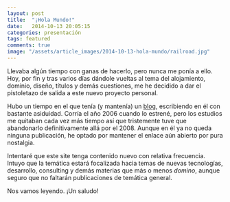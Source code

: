 ```yaml
---
layout: post
title:  "¡Hola Mundo!"
date:   2014-10-13 20:05:15
categories: presentación
tags: featured
comments: true
image: "/assets/article_images/2014-10-13-hola-mundo/railroad.jpg"
---
```


Llevaba algún tiempo con ganas de hacerlo, pero nunca me ponía a ello. Hoy, por fin y tras varios días dándole vueltas al tema del alojamiento, dominio, diseño, títulos y demás cuestiones, me he decidido a dar el pistoletazo de salida a este nuevo proyecto personal.

Hubo un tiempo en el que tenía (y mantenía) un [blog][blog], escribiendo en él con bastante asiduidad. Corría el año 2006 cuando lo estrené, pero los estudios me quitaban cada vez más tiempo así que tristemente tuve que abandonarlo definitivamente allá por el 2008. Aunque en él ya no queda ninguna publicación, he optado por mantener el enlace aún abierto por pura nostalgia.

Intentaré que este site tenga contenido nuevo con relativa frecuencia. Intuyo que la temática estará focalizada hacia temas de nuevas tecnologías, desarrollo, consulting y demás materias que más o menos *domino*, aunque seguro que no faltarán publicaciones de temática general.

Nos vamos leyendo. ¡Un saludo!

[blog]:      http://miguelfito.blogspot.com
